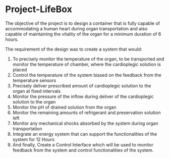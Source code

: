 # Project-LifeBox
The objective of the project is to design a container that is fully capable of accommodating a human heart during organ transportation and also capable of maintaining the vitality of the organ for a minimum duration of 6 hours.

The requirement of the design was to create a system that would:
1. To precisely monitor the temperature of the organ, to be transported and monitor the temperature of chamber, where the cardioplegic solution is placed
2. Control the temperature of the system biased on the feedback from the temperature sensors
3. Precisely deliver prescribed amount of cardioplegic solution to the organ at fixed intervals
4. Monitor the pressure of the inflow during deliver of the cardioplegic solution to the organ
5. Monitor the pH of drained solution from the organ
6. Monitor the remaining amounts of refrigerant and preservation solution left
7. Monitor any mechanical shocks absorbed by the system during organ transportation
8. Integrate an energy system that can support the functionalities of the system for 12 Hours
9. And finally, Create a Control Interface which will be used to monitor feedback from the system and control functionalities of the system.
